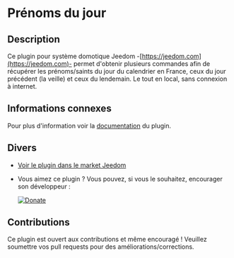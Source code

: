 # Prénoms du jour

## Description

Ce plugin pour système domotique Jeedom -[https://jeedom.com](https://jeedom.com)- permet d'obtenir plusieurs commandes afin de récupérer les prénoms/saints du jour du calendrier en France, ceux du jour précédent (la veille) et ceux du lendemain. Le tout en local, sans connexion à internet.

## Informations connexes

Pour plus d'information voir la [documentation](https://jeanrobertjs.github.io/namesoftheday/) du plugin.

## Divers

- [Voir le plugin dans le market Jeedom](https://market.jeedom.com/index.php?v=d&p=market_display&id=4349)
- Vous aimez ce plugin ? Vous pouvez, si vous le souhaitez, encourager son développeur :

  [![Donate](https://img.shields.io/badge/Donate-PayPal-green.svg)](https://www.paypal.com/paypalme/jeanrobertjs)

## Contributions

Ce plugin est ouvert aux contributions et même encouragé ! Veuillez soumettre vos pull requests pour des améliorations/corrections.
